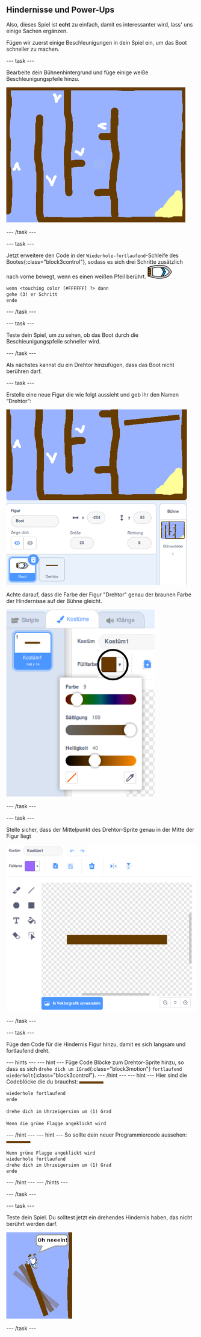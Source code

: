 ## Hindernisse und Power-Ups

Also, dieses Spiel ist **echt** zu einfach, damit es interessanter wird, lass' uns einige Sachen ergänzen.

Fügen wir zuerst einige Beschleunigungen in dein Spiel ein, um das Boot schneller zu machen.

\--- task \---

Bearbeite dein Bühnenhintergrund und füge einige weiße Beschleunigungspfeile hinzu.

![Screenshot](images/boat-boost.png)

\--- /task \---

\--- task \---

Jetzt erweitere den Code in der `Wiederhole-fortlaufend`-Schleife des Bootes{:class="block3control"}, sodass es sich drei Schritte zusätzlich nach vorne bewegt, wenn es einen weißen Pfeil berührt. ![Boot-Figur](images/boat_resize.png)

```blocks3
wenn <touching color [#FFFFFF] ?> dann 
gehe (3) er Schritt
ende
```

\--- /task \---

\--- task \---

Teste dein Spiel, um zu sehen, ob das Boot durch die Beschleunigungspfeile schneller wird.

\--- /task \---

Als nächstes kannst du ein Drehtor hinzufügen, dass das Boot nicht berühren darf.

\--- task \---

Erstelle eine neue Figur die wie folgt aussieht und geb ihr den Namen “Drehtor”:

![screenshot](images/boat-gate.png)

Achte darauf, dass die Farbe der Figur "Drehtor" genau der braunen Farbe der Hindernisse auf der Bühne gleicht.

![Screenshot](images/brown-hsv.png)

\--- /task \---

\--- task \---

Stelle sicher, dass der Mittelpunkt des Drehtor-Sprite genau in der Mitte der Figur liegt

![Screenshot](images/boat-center.png)

\--- /task \---

\--- task \---

Füge den Code für die Hindernis Figur hinzu, damit es sich langsam und fortlaufend dreht.

\--- hints \--- \--- hint \--- Füge Code Blöcke zum Drehtor-Sprite hinzu, so dass es sich `drehe dich um 1Grad`{:class="block3motion"} `fortlaufend wiederholt`{:class="block3control"}. \--- /hint \--- \--- hint \--- Hier sind die Codeblöcke die du brauchst: ![Tor](images/gate.png)

```blocks3
wiederhole fortlaufend
ende

drehe dich im Uhrzeigersinn um (1) Grad

Wenn die grüne Flagge angeklickt wird
```

\--- /hint \--- \--- hint \--- So sollte dein neuer Programmiercode aussehen: ![Tor](images/gate.png)

```blocks3
Wenn grüne Flagge angeklickt wird
wiederhole fortlaufend
drehe dich im Uhrzeigersinn um (1) Grad
ende
```

\--- /hint \--- \--- /hints \---

\--- /task \---

\--- task \---

Teste dein Spiel. Du solltest jetzt ein drehendes Hindernis haben, das nicht berührt werden darf.

![Screenshot](images/boat-gate-test.png)

\--- /task \---